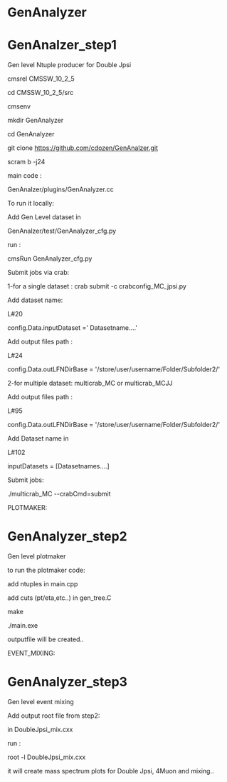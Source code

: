 # GenAnalyzer
# GenAnalzer_step1
Gen level Ntuple producer for Double Jpsi

cmsrel CMSSW_10_2_5 

cd CMSSW_10_2_5/src

cmsenv

mkdir GenAnalyzer

cd GenAnalyzer

git clone https://github.com/cdozen/GenAnalzer.git

scram b -j24

main code :

GenAnalzer/plugins/GenAnalyzer.cc 

To run it locally:

Add Gen Level dataset in 

GenAnalzer/test/GenAnalyzer_cfg.py 

run : 

cmsRun GenAnalyzer_cfg.py

Submit jobs via crab: 

1-for a single dataset : crab submit -c crabconfig_MC_jpsi.py

Add dataset name:

L#20

config.Data.inputDataset =' Datasetname....'

Add output files path :

L#24 

config.Data.outLFNDirBase = '/store/user/username/Folder/Subfolder2/'

2-for multiple dataset:  multicrab_MC or multicrab_MCJJ

Add output files path :

L#95

config.Data.outLFNDirBase = '/store/user/username/Folder/Subfolder2/'

Add Dataset name in 

L#102 

inputDatasets = [Datasetnames....]

Submit jobs:

./multicrab_MC --crabCmd=submit


PLOTMAKER:

# GenAnalyzer_step2

Gen level plotmaker

to run the plotmaker code:

add ntuples in main.cpp

add cuts (pt/eta,etc..) in gen_tree.C

make

./main.exe

outputfile will be created..


EVENT_MIXING:

# GenAnalyzer_step3

Gen level event mixing

Add output root file from step2:

in DoubleJpsi_mix.cxx

run :

root -l DoubleJpsi_mix.cxx

it will create mass spectrum plots for Double Jpsi, 4Muon and mixing..


